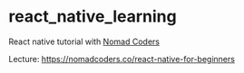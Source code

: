 # react_native_learning

React native tutorial with [Nomad Coders](https://nomadcoders.co)

Lecture: <https://nomadcoders.co/react-native-for-beginners>
